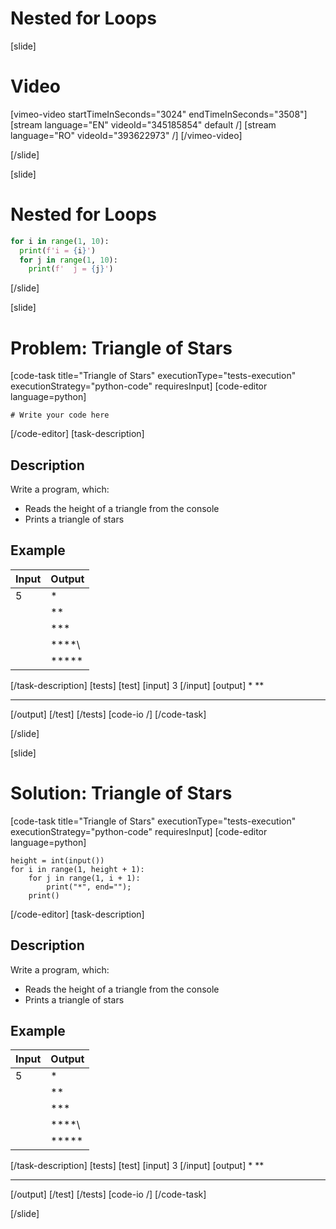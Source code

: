 # Nested for Loops

[slide]
# Video

[vimeo-video startTimeInSeconds="3024" endTimeInSeconds="3508"]
[stream language="EN" videoId="345185854" default /]
[stream language="RO" videoId="393622973" /]
[/vimeo-video]

[/slide]

[slide]
# Nested for Loops
```python
for i in range(1, 10):
  print(f'i = {i}')
  for j in range(1, 10):
    print(f'  j = {j}')
```
[/slide]

[slide]
# Problem: Triangle of Stars
[code-task title="Triangle of Stars" executionType="tests-execution" executionStrategy="python-code" requiresInput]
[code-editor language=python]
```
# Write your code here
```
[/code-editor]
[task-description]
## Description
Write a program, which:

* Reads the height of a triangle from the console
* Prints a triangle of stars

## Example
| **Input** | **Output** |
| --- | --- |
| 5 | \* |
| | \*\* |
| | \*\*\* |
| | \*\*\*\*\ |
| | \*\*\*\*\* |
[/task-description]
[tests]
[test]
[input]
3
[/input]
[output]
*
**
***
[/output]
[/test]
[/tests]
[code-io /]
[/code-task]

[/slide]

[slide]
# Solution: Triangle of Stars
[code-task title="Triangle of Stars" executionType="tests-execution" executionStrategy="python-code" requiresInput]
[code-editor language=python]
```
height = int(input())
for i in range(1, height + 1):
    for j in range(1, i + 1):
        print("*", end="");
    print()
```
[/code-editor]
[task-description]
## Description
Write a program, which:

* Reads the height of a triangle from the console
* Prints a triangle of stars

## Example
| **Input** | **Output** |
| --- | --- |
| 5 | \* |
| | \*\* |
| | \*\*\* |
| | \*\*\*\*\ |
| | \*\*\*\*\* |
[/task-description]
[tests]
[test]
[input]
3
[/input]
[output]
*
**
***
[/output]
[/test]
[/tests]
[code-io /]
[/code-task]

[/slide]